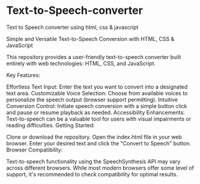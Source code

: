 # Text-to-Speech-converter
Text to Speech converter using html, css &amp; javascript

Simple and Versatile Text-to-Speech Conversion with HTML, CSS & JavaScript

This repository provides a user-friendly text-to-speech converter built entirely with web technologies: HTML, CSS, and JavaScript.

Key Features:

Effortless Text Input: Enter the text you want to convert into a designated text area.
Customizable Voice Selection: Choose from available voices to personalize the speech output (browser support permitting).
Intuitive Conversion Control: Initiate speech conversion with a simple button click and pause or resume playback as needed.
Accessibility Enhancements: Text-to-speech can be a valuable tool for users with visual impairments or reading difficulties.
Getting Started:

Clone or download the repository.
Open the index.html file in your web browser.
Enter your desired text and click the "Convert to Speech" button.
Browser Compatibility:

Text-to-speech functionality using the SpeechSynthesis API may vary across different browsers. While most modern browsers offer some level of support, it's recommended to check compatibility for optimal results.
